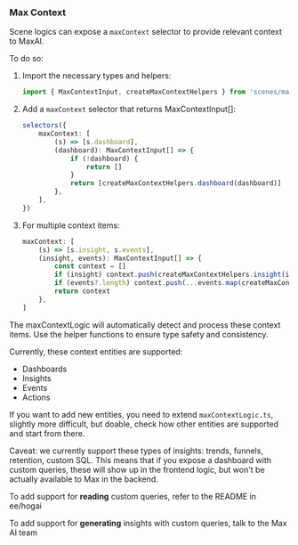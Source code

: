 ### Max Context

Scene logics can expose a `maxContext` selector to provide relevant context to MaxAI.

To do so:

1.  Import the necessary types and helpers:

    ```typescript
    import { MaxContextInput, createMaxContextHelpers } from 'scenes/max/maxTypes'
    ```

2.  Add a `maxContext` selector that returns MaxContextInput[]:

    ```typescript
    selectors({
        maxContext: [
            (s) => [s.dashboard],
            (dashboard): MaxContextInput[] => {
                if (!dashboard) {
                    return []
                }
                return [createMaxContextHelpers.dashboard(dashboard)]
            },
        ],
    })
    ```

3.  For multiple context items:
    ```typescript
    maxContext: [
        (s) => [s.insight, s.events],
        (insight, events): MaxContextInput[] => {
            const context = []
            if (insight) context.push(createMaxContextHelpers.insight(insight))
            if (events?.length) context.push(...events.map(createMaxContextHelpers.event))
            return context
        },
    ]
    ```

The maxContextLogic will automatically detect and process these context items.
Use the helper functions to ensure type safety and consistency.

Currently, these context entities are supported:

-   Dashboards
-   Insights
-   Events
-   Actions

If you want to add new entities, you need to extend `maxContextLogic.ts`, slightly more difficult, but doable, check how other entities are supported and start from there.

Caveat: we currently support these types of insights: trends, funnels, retention, custom SQL.
This means that if you expose a dashboard with custom queries, these will show up in the frontend logic,
but won't be actually available to Max in the backend.

To add support for **reading** custom queries, refer to the README in ee/hogai

To add support for **generating** insights with custom queries, talk to the Max AI team
